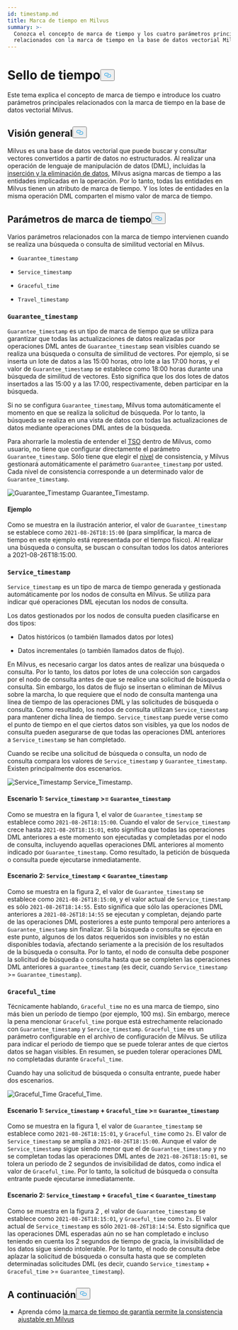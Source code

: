 ```yaml
---
id: timestamp.md
title: Marca de tiempo en Milvus
summary: >-
  Conozca el concepto de marca de tiempo y los cuatro parámetros principales
  relacionados con la marca de tiempo en la base de datos vectorial Milvus.
---
```


<h1 id="Timestamp" class="common-anchor-header">Sello de tiempo<button data-href="#Timestamp" class="anchor-icon" translate="no">
      <svg translate="no"
        aria-hidden="true"
        focusable="false"
        height="20"
        version="1.1"
        viewBox="0 0 16 16"
        width="16"
      >
        <path
          fill="#0092E4"
          fill-rule="evenodd"
          d="M4 9h1v1H4c-1.5 0-3-1.69-3-3.5S2.55 3 4 3h4c1.45 0 3 1.69 3 3.5 0 1.41-.91 2.72-2 3.25V8.59c.58-.45 1-1.27 1-2.09C10 5.22 8.98 4 8 4H4c-.98 0-2 1.22-2 2.5S3 9 4 9zm9-3h-1v1h1c1 0 2 1.22 2 2.5S13.98 12 13 12H9c-.98 0-2-1.22-2-2.5 0-.83.42-1.64 1-2.09V6.25c-1.09.53-2 1.84-2 3.25C6 11.31 7.55 13 9 13h4c1.45 0 3-1.69 3-3.5S14.5 6 13 6z"
        ></path>
      </svg>
    </button></h1><p>Este tema explica el concepto de marca de tiempo e introduce los cuatro parámetros principales relacionados con la marca de tiempo en la base de datos vectorial Milvus.</p>
<h2 id="Overview" class="common-anchor-header">Visión general<button data-href="#Overview" class="anchor-icon" translate="no">
      <svg translate="no"
        aria-hidden="true"
        focusable="false"
        height="20"
        version="1.1"
        viewBox="0 0 16 16"
        width="16"
      >
        <path
          fill="#0092E4"
          fill-rule="evenodd"
          d="M4 9h1v1H4c-1.5 0-3-1.69-3-3.5S2.55 3 4 3h4c1.45 0 3 1.69 3 3.5 0 1.41-.91 2.72-2 3.25V8.59c.58-.45 1-1.27 1-2.09C10 5.22 8.98 4 8 4H4c-.98 0-2 1.22-2 2.5S3 9 4 9zm9-3h-1v1h1c1 0 2 1.22 2 2.5S13.98 12 13 12H9c-.98 0-2-1.22-2-2.5 0-.83.42-1.64 1-2.09V6.25c-1.09.53-2 1.84-2 3.25C6 11.31 7.55 13 9 13h4c1.45 0 3-1.69 3-3.5S14.5 6 13 6z"
        ></path>
      </svg>
    </button></h2><p>Milvus es una base de datos vectorial que puede buscar y consultar vectores convertidos a partir de datos no estructurados. Al realizar una operación de lenguaje de manipulación de datos (DML), incluidas la <a href="https://milvus.io/docs/v2.1.x/data_processing.md">inserción y la eliminación de datos</a>, Milvus asigna marcas de tiempo a las entidades implicadas en la operación. Por lo tanto, todas las entidades en Milvus tienen un atributo de marca de tiempo. Y los lotes de entidades en la misma operación DML comparten el mismo valor de marca de tiempo.</p>
<h2 id="Timestamp-parameters" class="common-anchor-header">Parámetros de marca de tiempo<button data-href="#Timestamp-parameters" class="anchor-icon" translate="no">
      <svg translate="no"
        aria-hidden="true"
        focusable="false"
        height="20"
        version="1.1"
        viewBox="0 0 16 16"
        width="16"
      >
        <path
          fill="#0092E4"
          fill-rule="evenodd"
          d="M4 9h1v1H4c-1.5 0-3-1.69-3-3.5S2.55 3 4 3h4c1.45 0 3 1.69 3 3.5 0 1.41-.91 2.72-2 3.25V8.59c.58-.45 1-1.27 1-2.09C10 5.22 8.98 4 8 4H4c-.98 0-2 1.22-2 2.5S3 9 4 9zm9-3h-1v1h1c1 0 2 1.22 2 2.5S13.98 12 13 12H9c-.98 0-2-1.22-2-2.5 0-.83.42-1.64 1-2.09V6.25c-1.09.53-2 1.84-2 3.25C6 11.31 7.55 13 9 13h4c1.45 0 3-1.69 3-3.5S14.5 6 13 6z"
        ></path>
      </svg>
    </button></h2><p>Varios parámetros relacionados con la marca de tiempo intervienen cuando se realiza una búsqueda o consulta de similitud vectorial en Milvus.</p>
<ul>
<li><p><code translate="no">Guarantee_timestamp</code></p></li>
<li><p><code translate="no">Service_timestamp</code></p></li>
<li><p><code translate="no">Graceful_time</code></p></li>
<li><p><code translate="no">Travel_timestamp</code></p></li>
</ul>
<h3 id="Guaranteetimestamp" class="common-anchor-header"><code translate="no">Guarantee_timestamp</code></h3><p><code translate="no">Guarantee_timestamp</code> es un tipo de marca de tiempo que se utiliza para garantizar que todas las actualizaciones de datos realizadas por operaciones DML antes de <code translate="no">Guarantee_timestamp</code> sean visibles cuando se realiza una búsqueda o consulta de similitud de vectores. Por ejemplo, si se inserta un lote de datos a las 15:00 horas, otro lote a las 17:00 horas, y el valor de <code translate="no">Guarantee_timestamp</code> se establece como 18:00 horas durante una búsqueda de similitud de vectores. Esto significa que los dos lotes de datos insertados a las 15:00 y a las 17:00, respectivamente, deben participar en la búsqueda.</p>
<p>Si no se configura <code translate="no">Guarantee_timestamp</code>, Milvus toma automáticamente el momento en que se realiza la solicitud de búsqueda. Por lo tanto, la búsqueda se realiza en una vista de datos con todas las actualizaciones de datos mediante operaciones DML antes de la búsqueda.</p>
<p>Para ahorrarle la molestia de entender el <a href="https://github.com/milvus-io/milvus/blob/master/docs/design_docs/20211214-milvus_hybrid_ts.md">TSO</a> dentro de Milvus, como usuario, no tiene que configurar directamente el parámetro <code translate="no">Guarantee_timestamp</code>. Sólo tiene que elegir el <a href="https://milvus.io/docs/v2.1.x/consistency.md">nivel</a> de consistencia, y Milvus gestionará automáticamente el parámetro <code translate="no">Guarantee_timestamp</code> por usted. Cada nivel de consistencia corresponde a un determinado valor de <code translate="no">Guarantee_timestamp</code>.</p>
<p>
  
   <span class="img-wrapper"> <img translate="no" src="/docs/v2.5.x/assets/Guarantee_Timestamp.png" alt="Guarantee_Timestamp" class="doc-image" id="guarantee_timestamp" />
   </span> <span class="img-wrapper"> <span>Guarantee_Timestamp</span>. </span></p>
<h4 id="Example" class="common-anchor-header">Ejemplo</h4><p>Como se muestra en la ilustración anterior, el valor de <code translate="no">Guarantee_timestamp</code> se establece como <code translate="no">2021-08-26T18:15:00</code> (para simplificar, la marca de tiempo en este ejemplo está representada por el tiempo físico). Al realizar una búsqueda o consulta, se buscan o consultan todos los datos anteriores a 2021-08-26T18:15:00.</p>
<h3 id="Servicetimestamp" class="common-anchor-header"><code translate="no">Service_timestamp</code></h3><p><code translate="no">Service_timestamp</code> es un tipo de marca de tiempo generada y gestionada automáticamente por los nodos de consulta en Milvus. Se utiliza para indicar qué operaciones DML ejecutan los nodos de consulta.</p>
<p>Los datos gestionados por los nodos de consulta pueden clasificarse en dos tipos:</p>
<ul>
<li><p>Datos históricos (o también llamados datos por lotes)</p></li>
<li><p>Datos incrementales (o también llamados datos de flujo).</p></li>
</ul>
<p>En Milvus, es necesario cargar los datos antes de realizar una búsqueda o consulta. Por lo tanto, los datos por lotes de una colección son cargados por el nodo de consulta antes de que se realice una solicitud de búsqueda o consulta. Sin embargo, los datos de flujo se insertan o eliminan de Milvus sobre la marcha, lo que requiere que el nodo de consulta mantenga una línea de tiempo de las operaciones DML y las solicitudes de búsqueda o consulta. Como resultado, los nodos de consulta utilizan <code translate="no">Service_timestamp</code> para mantener dicha línea de tiempo. <code translate="no">Service_timestamp</code> puede verse como el punto de tiempo en el que ciertos datos son visibles, ya que los nodos de consulta pueden asegurarse de que todas las operaciones DML anteriores a <code translate="no">Service_timestamp</code> se han completado.</p>
<p>Cuando se recibe una solicitud de búsqueda o consulta, un nodo de consulta compara los valores de <code translate="no">Service_timestamp</code> y <code translate="no">Guarantee_timestamp</code>. Existen principalmente dos escenarios.</p>
<p>
  
   <span class="img-wrapper"> <img translate="no" src="/docs/v2.5.x/assets/Service_Timestamp.png" alt="Service_Timestamp" class="doc-image" id="service_timestamp" />
   </span> <span class="img-wrapper"> <span>Service_Timestamp</span>. </span></p>
<h4 id="Scenario-1-Servicetimestamp--Guaranteetimestamp" class="common-anchor-header">Escenario 1: <code translate="no">Service_timestamp</code> &gt;= <code translate="no">Guarantee_timestamp</code></h4><p>Como se muestra en la figura 1, el valor de <code translate="no">Guarantee_timestamp</code> se establece como <code translate="no">2021-08-26T18:15:00</code>. Cuando el valor de <code translate="no">Service_timestamp</code> crece hasta <code translate="no">2021-08-26T18:15:01</code>, esto significa que todas las operaciones DML anteriores a este momento son ejecutadas y completadas por el nodo de consulta, incluyendo aquellas operaciones DML anteriores al momento indicado por <code translate="no">Guarantee_timestamp</code>. Como resultado, la petición de búsqueda o consulta puede ejecutarse inmediatamente.</p>
<h4 id="Scenario-2-Servicetimestamp--Guaranteetimestamp" class="common-anchor-header">Escenario 2: <code translate="no">Service_timestamp</code> &lt; <code translate="no">Guarantee_timestamp</code></h4><p>Como se muestra en la figura 2, el valor de <code translate="no">Guarantee_timestamp</code> se establece como <code translate="no">2021-08-26T18:15:00</code>, y el valor actual de <code translate="no">Service_timestamp</code> es sólo <code translate="no">2021-08-26T18:14:55</code>. Esto significa que sólo las operaciones DML anteriores a <code translate="no">2021-08-26T18:14:55</code> se ejecutan y completan, dejando parte de las operaciones DML posteriores a este punto temporal pero anteriores a <code translate="no">Guarantee_timestamp</code> sin finalizar. Si la búsqueda o consulta se ejecuta en este punto, algunos de los datos requeridos son invisibles y no están disponibles todavía, afectando seriamente a la precisión de los resultados de la búsqueda o consulta. Por lo tanto, el nodo de consulta debe posponer la solicitud de búsqueda o consulta hasta que se completen las operaciones DML anteriores a <code translate="no">guarantee_timestamp</code> (es decir, cuando <code translate="no">Service_timestamp</code> &gt;= <code translate="no">Guarantee_timestamp</code>).</p>
<h3 id="Gracefultime" class="common-anchor-header"><code translate="no">Graceful_time</code></h3><p>Técnicamente hablando, <code translate="no">Graceful_time</code> no es una marca de tiempo, sino más bien un período de tiempo (por ejemplo, 100 ms). Sin embargo, merece la pena mencionar <code translate="no">Graceful_time</code> porque está estrechamente relacionado con <code translate="no">Guarantee_timestamp</code> y <code translate="no">Service_timestamp</code>. <code translate="no">Graceful_time</code> es un parámetro configurable en el archivo de configuración de Milvus. Se utiliza para indicar el periodo de tiempo que se puede tolerar antes de que ciertos datos se hagan visibles. En resumen, se pueden tolerar operaciones DML no completadas durante <code translate="no">Graceful_time</code>.</p>
<p>Cuando hay una solicitud de búsqueda o consulta entrante, puede haber dos escenarios.</p>
<p>
  
   <span class="img-wrapper"> <img translate="no" src="/docs/v2.5.x/assets/Graceful_Time.png" alt="Graceful_Time" class="doc-image" id="graceful_time" />
   </span> <span class="img-wrapper"> <span>Graceful_Time</span>. </span></p>
<h4 id="Scenario-1-Servicetimestamp--+--Gracefultime--Guaranteetimestamp" class="common-anchor-header">Escenario 1: <code translate="no">Service_timestamp</code> + <code translate="no">Graceful_time</code> &gt;= <code translate="no">Guarantee_timestamp</code></h4><p>Como se muestra en la figura 1, el valor de <code translate="no">Guarantee_timestamp</code> se establece como <code translate="no">2021-08-26T18:15:01</code>, y <code translate="no">Graceful_time</code> como <code translate="no">2s</code>. El valor de <code translate="no">Service_timestamp</code> se amplía a <code translate="no">2021-08-26T18:15:00</code>. Aunque el valor de <code translate="no">Service_timestamp</code> sigue siendo menor que el de <code translate="no">Guarantee_timestamp</code> y no se completan todas las operaciones DML antes de <code translate="no">2021-08-26T18:15:01</code>, se tolera un periodo de 2 segundos de invisibilidad de datos, como indica el valor de <code translate="no">Graceful_time</code>. Por lo tanto, la solicitud de búsqueda o consulta entrante puede ejecutarse inmediatamente.</p>
<h4 id="Scenario-2-Servicetimestamp--+--Gracefultime--Guaranteetimestamp" class="common-anchor-header">Escenario 2: <code translate="no">Service_timestamp</code> + <code translate="no">Graceful_time</code> &lt; <code translate="no">Guarantee_timestamp</code></h4><p>Como se muestra en la figura 2 , el valor de <code translate="no">Guarantee_timestamp</code> se establece como <code translate="no">2021-08-26T18:15:01</code>, y <code translate="no">Graceful_time</code> como <code translate="no">2s</code>. El valor actual de <code translate="no">Service_timestamp</code> es sólo <code translate="no">2021-08-26T18:14:54</code>. Esto significa que las operaciones DML esperadas aún no se han completado e incluso teniendo en cuenta los 2 segundos de tiempo de gracia, la invisibilidad de los datos sigue siendo intolerable. Por lo tanto, el nodo de consulta debe aplazar la solicitud de búsqueda o consulta hasta que se completen determinadas solicitudes DML (es decir, cuando <code translate="no">Service_timestamp</code> + <code translate="no">Graceful_time</code> &gt;= <code translate="no">Guarantee_timestamp</code>).</p>
<h2 id="Whats-next" class="common-anchor-header">A continuación<button data-href="#Whats-next" class="anchor-icon" translate="no">
      <svg translate="no"
        aria-hidden="true"
        focusable="false"
        height="20"
        version="1.1"
        viewBox="0 0 16 16"
        width="16"
      >
        <path
          fill="#0092E4"
          fill-rule="evenodd"
          d="M4 9h1v1H4c-1.5 0-3-1.69-3-3.5S2.55 3 4 3h4c1.45 0 3 1.69 3 3.5 0 1.41-.91 2.72-2 3.25V8.59c.58-.45 1-1.27 1-2.09C10 5.22 8.98 4 8 4H4c-.98 0-2 1.22-2 2.5S3 9 4 9zm9-3h-1v1h1c1 0 2 1.22 2 2.5S13.98 12 13 12H9c-.98 0-2-1.22-2-2.5 0-.83.42-1.64 1-2.09V6.25c-1.09.53-2 1.84-2 3.25C6 11.31 7.55 13 9 13h4c1.45 0 3-1.69 3-3.5S14.5 6 13 6z"
        ></path>
      </svg>
    </button></h2><ul>
<li>Aprenda cómo <a href="/docs/es/v2.5.x/consistency.md">la marca de tiempo de garantía permite la consistencia ajustable en Milvus</a></li>
</ul>
